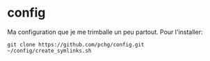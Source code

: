 # config
Ma configuration que je me trimballe un peu partout.
Pour l'installer:
```
git clone https://github.com/pchg/config.git
~/config/create_symlinks.sh
```

